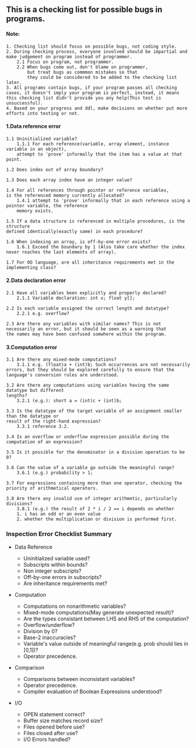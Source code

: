 ## This is a checking list for possible bugs in programs.
#### Note: 
    1. Checking list should focus on possible bugs, not coding style.
    2. During checking process, everyone involved should be impartial and make judgement on program instead of programmer.
        2.1 Focus on program, not programmer.
        2.2 When bugs come out, don't blame on programmer, 
            but treat bugs as commmon mistakes so that 
            they could be considered to be added to the checking list later.
    3. All programs contain bugs, if your program passes all checking cases, it doesn't imply your program is perfect, instead, it means this checking list didn't provide you any help(This test is unsuccessful). 
    4. Based on your progress and ddl, make decisions on whether put more efforts into testing or not.

#### 1.Data reference error
    1.1 Uninitialized variable?
        1.1.1 For each reference(variable, array element, instance variable in an object),
        attempt to 'prove' informally that the item has a value at that point.

    1.2 Does index out of array boundary?
    
    1.3 Does each array index have an integer value? 

    1.4 For all references through pointer or reference variables,
    is the referenced memory currently allocated?
        1.4.1 attempt to 'prove' informally that in each reference using a pointer variable, the reference
        memory exists.
    
    1.5 If a data structure is referenced in multiple procedures, is the structure
    defined identically(exactly same) in each procedure?

    1.6 When indexing an array, is off-by-one error exists?
        1.6.1 Exceed the boundary by 1 (Also take care whether the index never reaches the last elements of array).

    1.7 For OO language, are all inheritance requirements met in the implementing class?

#### 2.Data declaration error
    2.1 Have all variables been explicitly and properly declared?
        2.1.1 Variable declaration: int x; float y[];
    
    2.2 Is each variable assigned the correct length and datatype?
        2.2.1 e.g. overflow?
    
    2.3 Are there any variables with similar names? This is not 
    necessarily an error, but it should be seen as a warning that 
    the names may have been confused somwhere within the program.

#### 3.Computation error
    3.1 Are there any mixed-mode computations? 
        3.1.1 e.g. (float)a + (int)b; Such occurrences are not necessarily errors, but they should be explored carefully to ensure that the language's conversion rules are understood.
    
    3.2 Are there any computations using variables having the same datatype but different
    lengths?
        3.2.1 (e.g.): short a = (int)c + (int)b;
    
    3.3 Is the datatype of the target variable of an assignment smaller than the datatype or 
    result of the right-hand expression? 
        3.3.1 reference 3.2.
    
    3.4 Is an overflow or underflow expression possible during the computation of an expression?
    
    3.5 Is it possible for the denominator in a division operation to be 0?

    3.6 Can the value of a variable go outside the meaningful range?
        3.6.1 (e.g.) probability > 1;
    
    3.7 For expressions containing more than one operator, checking the priority of arithmetical operators.

    3.8 Are there any invalid use of integer arithmetic, particularly divisions?
        3.8.1 (e.g.) the result of 2 * i / 2 == i depends on whether
        1. i has an odd or an even value
        2. whether the multiplication or division is performed first.
        
### Inspection Error Checklist Summary

* Data Reference
  * Uninitialized variable used?
  * Subscripts within bounds?
  * Non integer subscripts?
  * Off-by-one errors in subscripts?
  * Are inheritance requirements met?

* Computation
  * Computations on nonarithmetic variables?
  * Mixed-mode computations(May generate unexpected result)?
  * Are the types consistant between LHS and RHS of the computation?
  * Overflow/underflow?
  * Division by 0?
  * Base-2 inaccuracies?
  * Variable's value outside of meaningful range(e.g. prob should lies in [0,1])?
  * Operator precedence.

* Comparison
  * Comparisons between inconsistant variables?
  * Operator precedence.
  * Compiler evaluation of Boolean Expressions understood?
  
* I/O
  * OPEN statement correct?
  * Buffer size matches record size?
  * Files opened before use?
  * Files closed after use?
  * I/O Errors handled?